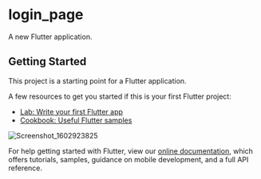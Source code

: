 # login_page

A new Flutter application.

## Getting Started

This project is a starting point for a Flutter application.

A few resources to get you started if this is your first Flutter project:

- [Lab: Write your first Flutter app](https://flutter.dev/docs/get-started/codelab)
- [Cookbook: Useful Flutter samples](https://flutter.dev/docs/cookbook)


![Screenshot_1602923825](https://user-images.githubusercontent.com/50890978/96332859-1bdfd400-106f-11eb-8405-0935bb8ed6d9.png)


For help getting started with Flutter, view our
[online documentation](https://flutter.dev/docs), which offers tutorials,
samples, guidance on mobile development, and a full API reference.
